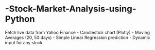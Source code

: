 # -Stock-Market-Analysis-using-Python
Fetch live data from Yahoo Finance - Candlestick chart (Plotly) - Moving Averages (20, 50 days) - Simple Linear Regression prediction - Dynamic input for any stock

